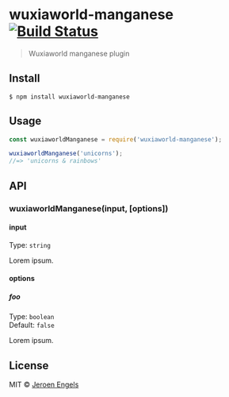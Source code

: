 # wuxiaworld-manganese [![Build Status](https://travis-ci.org/jfmengels/wuxiaworld-manganese.svg?branch=master)](https://travis-ci.org/jfmengels/wuxiaworld-manganese)

> Wuxiaworld manganese plugin


## Install

```
$ npm install wuxiaworld-manganese
```


## Usage

```js
const wuxiaworldManganese = require('wuxiaworld-manganese');

wuxiaworldManganese('unicorns');
//=> 'unicorns & rainbows'
```


## API

### wuxiaworldManganese(input, [options])

#### input

Type: `string`

Lorem ipsum.

#### options

##### foo

Type: `boolean`<br>
Default: `false`

Lorem ipsum.


## License

MIT © [Jeroen Engels](https://github.com/jfmengels)
